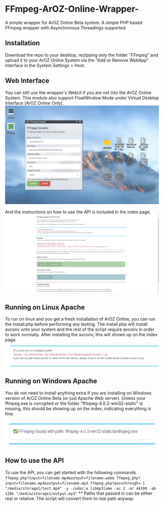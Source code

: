 # FFmpeg-ArOZ-Online-Wrapper-
A simple wrapper for ArOZ Online Beta system. A simple PHP based FFmpeg wrapper with Asynchronous Threadings supported.

## Installation
Download the repo to your desktop, rezipping only the folder "FFmpeg" and upload it to your ArOZ Online System via the "Add or Remove WebApp" interface in the System Settings > Host.

## Web Interface
You can still use the wrapper's WebUI if you are not into the ArOZ Online System. This module also support FloatWindow Mode under Virtual Desktop Interface (ArOZ Online Only).
<img src="https://raw.githubusercontent.com/tobychui/FFmpeg-ArOZ-Online-Wrapper-/master/screenshots/2018-08-25_17-32-31.png">

And the instructions on how to use the API is included in the index page.
<img src="https://raw.githubusercontent.com/tobychui/FFmpeg-ArOZ-Online-Wrapper-/master/screenshots/2018-08-25_17-33-07.png">

## Running on Linux Apache
To run on linux and you get a fresh installation of ArOZ Online, you can run the install.php before performing any testing. The install.php will install avconv onto your system and the rest of the script require avconv in order to work normally.
After installing the avconv, this will shown up on the index page.
<img src="https://raw.githubusercontent.com/tobychui/FFmpeg-ArOZ-Online-Wrapper-/master/screenshots/2018-08-25_17-33-11.png">

## Running on Windows Apache
You do not need to install anything extra if you are installing on Windows version of ArOZ Online Beta (or just Apache Web server). Unless your ffmpeg.exe is corrupted or the folder "ffmpeg-4.0.2-win32-static" is missing, this should be showing up on the index, indicating everything is fine.
<img src="https://raw.githubusercontent.com/tobychui/FFmpeg-ArOZ-Online-Wrapper-/master/screenshots/2018-08-25_17-33-19.png">

## How to use the API
To use the API, you can get started with the following commands.
`
ffmpeg.php?input=filename.mp4&output=filename.webm
ffmpeg.php?input=filename.mp4&output=filename.mp3
ffmpeg.php?passthrough=-i "/media/storage1/test.mp4" -y -codec:a libmp3lame -ac 2 -ar 44100 -ab 128k "/media/storage1/output.mp3"
`
** Paths that passed in can be either real or relative. The script will convert them to real path anyway.
